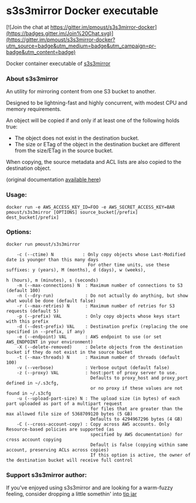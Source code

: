 s3s3mirror Docker executable
============================

[![Join the chat at https://gitter.im/pmoust/s3s3mirror-docker](https://badges.gitter.im/Join%20Chat.svg)](https://gitter.im/pmoust/s3s3mirror-docker?utm_source=badge&utm_medium=badge&utm_campaign=pr-badge&utm_content=badge)

Docker container executable of [s3s3mirror](https://github.com/cobbzilla/s3s3mirror)

### About s3s3mirror

An utility for mirroring content from one S3 bucket to another.

Designed to be lightning-fast and highly concurrent, with modest CPU and memory requirements.

An object will be copied if and only if at least one of the following holds true:

* The object does not exist in the destination bucket.
* The size or ETag of the object in the destination bucket are different from the size/ETag in the source bucket.

When copying, the source metadata and ACL lists are also copied to the destination object.

(original documentation [available here](https://github.com/cobbzilla/s3s3mirror/blob/master/README.md))

### Usage:

```
docker run -e AWS_ACCESS_KEY_ID=FOO -e AWS_SECRET_ACCESS_KEY=BAR pmoust/s3s3mirror [OPTIONS] source_bucket[/prefix] dest_bucket[/prefix]
```

### Options:

```
docker run pmoust/s3s3mirror
```

```
    -c (--ctime) N           : Only copy objects whose Last-Modified date is younger than this many days
                               For other time units, use these suffixes: y (years), M (months), d (days), w (weeks),
                                                                         h (hours), m (minutes), s (seconds)
    -m (--max-connections) N  : Maximum number of connections to S3 (default 100)
    -n (--dry-run)            : Do not actually do anything, but show what would be done (default false)
    -r (--max-retries) N      : Maximum number of retries for S3 requests (default 5)
    -p (--prefix) VAL         : Only copy objects whose keys start with this prefix
    -d (--dest-prefix) VAL    : Destination prefix (replacing the one specified in --prefix, if any)
    -e (--endpoint) VAL       : AWS endpoint to use (or set AWS_ENDPOINT in your environment)
    -X (--delete-removed)     : Delete objects from the destination bucket if they do not exist in the source bucket
    -t (--max-threads) N      : Maximum number of threads (default 100)
    -v (--verbose)            : Verbose output (default false)
    -z (--proxy) VAL          : host:port of proxy server to use.
                                Defaults to proxy_host and proxy_port defined in ~/.s3cfg,
                                or no proxy if these values are not found in ~/.s3cfg
    -u (--upload-part-size) N : The upload size (in bytes) of each part uploaded as part of a multipart request
                                for files that are greater than the max allowed file size of 5368709120 bytes (5 GB)
                                Defaults to 4294967296 bytes (4 GB)
    -C (--cross-account-copy) : Copy across AWS accounts. Only Resource-based policies are supported (as
                                specified by AWS documentation) for cross account copying
                                Default is false (copying within same account, preserving ACLs across copies)
                                If this option is active, the owner of the destination bucket will receive full control
```

### Support s3s3mirror author:

If you've enjoyed using s3s3mirror and are looking for a warm-fuzzy feeling, consider dropping a little somethin' into [tip jar](https://cobbzilla.org/tipjar.html)
